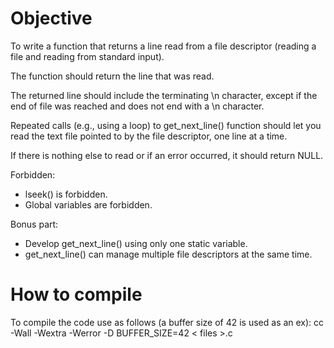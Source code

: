 # Objective 

To write a function that returns a line read from a file descriptor (reading a file and reading from standard input). 

The function should return the line that was read. 

The returned line should include the terminating \n character, except if the end of file was reached and does not end with a \n character.

Repeated calls (e.g., using a loop) to get_next_line() function should let you read the text file pointed to by the file descriptor, one line at a time.

If there is nothing else to read or if an error occurred, it should return NULL.

Forbidden:
- lseek() is forbidden.
- Global variables are forbidden.

Bonus part: 
- Develop get_next_line() using only one static variable.
- get_next_line() can manage multiple file descriptors at the same time.

# How to compile

To compile the code use as follows (a buffer size of 42 is used as an ex): cc -Wall -Wextra -Werror -D BUFFER_SIZE=42 < files >.c

